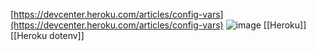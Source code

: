 
[https://devcenter.heroku.com/articles/config-vars](https://devcenter.heroku.com/articles/config-vars)
![image](https://gyazo.com/96ffa069193ca71620bfa7ac7c990e73/thumb/1000)
[[Heroku]] [[Heroku dotenv]]
